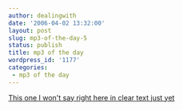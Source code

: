 ```yaml
---
author: dealingwith
date: '2006-04-02 13:32:00'
layout: post
slug: mp3-of-the-day-5
status: publish
title: mp3 of the day
wordpress_id: '1177'
categories:
 - mp3 of the day
---
```


[This one I won't say right here in clear text just yet][1]

   [1]: http://iaspiretonothing.com/daniel/blog/files/2006/04/01-Boston-Third%20Stage-Amanda.mp3

